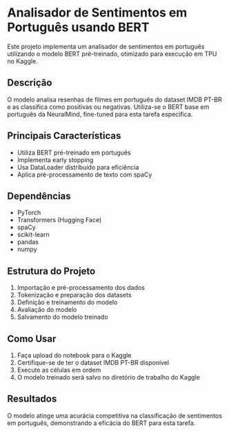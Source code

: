# Analisador de Sentimentos em Português usando BERT

Este projeto implementa um analisador de sentimentos em português utilizando o modelo BERT pré-treinado, otimizado para execução em TPU no Kaggle.

## Descrição

O modelo analisa resenhas de filmes em português do dataset IMDB PT-BR e as classifica como positivas ou negativas. Utiliza-se o BERT base em português da NeuralMind, fine-tuned para esta tarefa específica.

## Principais Características

- Utiliza BERT pré-treinado em português
- Implementa early stopping
- Usa DataLoader distribuído para eficiência
- Aplica pré-processamento de texto com spaCy

## Dependências

- PyTorch
- Transformers (Hugging Face)
- spaCy
- scikit-learn
- pandas
- numpy

## Estrutura do Projeto

1. Importação e pré-processamento dos dados
2. Tokenização e preparação dos datasets
3. Definição e treinamento do modelo
4. Avaliação do modelo
5. Salvamento do modelo treinado

## Como Usar

1. Faça upload do notebook para o Kaggle
2. Certifique-se de ter o dataset IMDB PT-BR disponível
3. Execute as células em ordem
4. O modelo treinado será salvo no diretório de trabalho do Kaggle

## Resultados

O modelo atinge uma acurácia competitiva na classificação de sentimentos em português, demonstrando a eficácia do BERT para esta tarefa.
